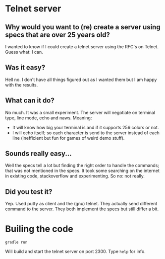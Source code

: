 # Telnet server

## Why would you want to (re) create a server using specs that are over 25 years old?

I wanted to know if I could create a telnet server using the RFC's on Telnet. Guess what: I can.

## Was it easy?

Hell no. I don't have all things figured out as I wanted them but I am happy with the results.

## What can it do?

No much. It was a small experiment. The server will negotiate on terminal type, line mode, echo and naws. Meaning:
 
 * It will know how big your terminal is and if it supports 256 colors or not. 
 * I will echo itself; so each character is send to the server instead of each line (inefficient but fun for games of weird demo stuff).

## Sounds really easy...

Well the specs tell a lot but finding the right order to handle the commands; that was not mentioned in the specs. It 
took some searching on the internet in existing code, stackoverflow and experimenting. So no: not really.

## Did you test it?

Yep. Used putty as client and the (gnu) telnet. They actually send different command to the server. They both implement
the specs but still differ a bit.

# Builing the code

    gradle run

Will build and start the telnet server on port 2300. Type `help` for info.